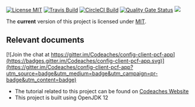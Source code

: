 [![License MIT][MIT badge]][MIT]
[![Travis Build][Travis badge]][Travis]
[![CircleCI Build][CircleCI badge]][CircleCI]
[![Quality Gate Status][Quality Gate Status badge]][Quality Gate]
[![][Paypal Donate Img]][Paypal Donate Link]

The **current** version of this project is licensed under [MIT].

## Relevant documents

[![Join the chat at https://gitter.im/Codeaches/config-client-pcf-app](https://badges.gitter.im/Codeaches/config-client-pcf-app.svg)](https://gitter.im/Codeaches/config-client-pcf-app?utm_source=badge&utm_medium=badge&utm_campaign=pr-badge&utm_content=badge)

- The tutorial related to this project can be found on [Codeaches Website]
- This project is built using OpenJDK 12

[MIT badge]: https://img.shields.io/:license-MIT%202.0-blue.svg
[MIT]: https://opensource.org/licenses/mit-license.php

[Paypal Donate Img]: https://www.paypalobjects.com/en_US/i/btn/btn_donate_SM.gif
[Paypal Donate Link]: https://www.paypal.com/cgi-bin/webscr?cmd=_donations&business=FLER29DWAYJ58&currency_code=USD&source=url

[Codeaches Website]: https://codeaches.com

[Travis badge]: https://img.shields.io/travis/codeaches/config-client-pcf-app/master.svg?label=Travis%20Code%20Build&style=flat
[Travis]: https://travis-ci.org/codeaches/config-client-pcf-app/builds

[CircleCI badge]: https://circleci.com/gh/codeaches/config-client-pcf-app.svg?style=svg
[CircleCI]: https://circleci.com/gh/codeaches/config-client-pcf-app

[Quality Gate Status badge]: https://sonarcloud.io/api/project_badges/measure?project=com.codeaches%3Aconfig-client-pcf-app&metric=alert_status
[Quality Gate]: https://sonarcloud.io/dashboard?id=com.codeaches%3Aconfig-client-pcf-app
